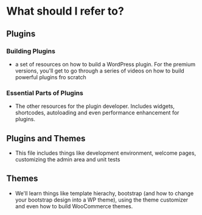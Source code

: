 # What should I refer to?

## Plugins
### Building Plugins
- a set of resources on how to build a WordPress plugin. For the premium versions, you'll get to go through a series of videos on how to build powerful plugins fro scratch

### Essential Parts of Plugins
- The other resources for the plugin developer. Includes widgets, shortcodes, autoloading and even performance enhancement for plugins.

## Plugins and Themes
- This file includes things like development environment, welcome pages, customizing the admin area and unit tests

## Themes
- We'll learn things like template hierachy, bootstrap (and how to change your bootstrap design into a WP theme), using the theme customizer and even how to build WooCommerce themes.
